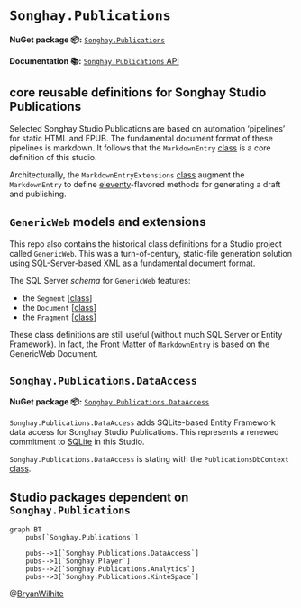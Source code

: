 # `Songhay.Publications`

**NuGet package 📦:** [`Songhay.Publications`](https://www.nuget.org/packages/Songhay.Publications/)

**Documentation 📚:** [`Songhay.Publications` API](https://bryanwilhite.github.io/Songhay.Publications/)

## core reusable definitions for Songhay Studio Publications

Selected Songhay Studio Publications are based on automation ‘pipelines’ for static HTML and EPUB. The fundamental document format of these pipelines is markdown. It follows that the `MarkdownEntry` [class](./Songhay.Publications/Models/MarkdownEntry.cs) is a core definition of this studio.

Architecturally, the `MarkdownEntryExtensions` [class](./Songhay.Publications/Extensions/MarkdownEntryExtensions.cs) augment the `MarkdownEntry` to define [eleventy](https://www.11ty.io/)-flavored methods for generating a draft and publishing.

## `GenericWeb` models and extensions

This repo also contains the historical class definitions for a Studio project called `GenericWeb`. This was a turn-of-century, static-file generation solution using SQL-Server-based XML as a fundamental document format.

The SQL Server _schema_ for `GenericWeb` features:

- the `Segment` [[class](./Songhay.Publications/Models/Segment.cs)]
- the `Document` [[class](./Songhay.Publications/Models/Document.cs)]
- the `Fragment` [[class](./Songhay.Publications/Models/Fragment.cs)]

These class definitions are still useful (without much SQL Server or Entity Framework). In fact, the Front Matter of `MarkdownEntry` is based on the GenericWeb Document.

## `Songhay.Publications.DataAccess`

**NuGet package 📦:** [`Songhay.Publications.DataAccess`](https://www.nuget.org/packages/Songhay.Publications.DataAccess/)

`Songhay.Publications.DataAccess` adds SQLite-based Entity Framework data access for Songhay Studio Publications. This represents a renewed commitment to [SQLite](https://www.sqlite.org/index.html) in this Studio.

`Songhay.Publications.DataAccess` is stating with the `PublicationsDbContext` [class](./Songhay.Publications.DataAccess/PublicationsDbContext.cs).

## Studio packages dependent on `Songhay.Publications`

```mermaid
graph BT
    pubs[`Songhay.Publications`]

    pubs-->1[`Songhay.Publications.DataAccess`]
    pubs-->1[`Songhay.Player`]
    pubs-->2[`Songhay.Publications.Analytics`]
    pubs-->3[`Songhay.Publications.KinteSpace`]
```

@[BryanWilhite](https://twitter.com/BryanWilhite)
